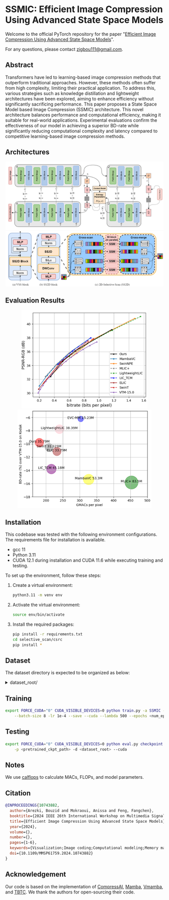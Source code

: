 # SSMIC: Efficient Image Compression Using Advanced State Space Models

Welcome to the official PyTorch repository for the paper "[Efficient Image Compression Using Advanced State Space Models](https://arxiv.org/pdf/2409.02743)".

For any questions, please contact [zigbou111@gmail.com](mailto:zigbou111@gmail.com).

## Abstract

Transformers have led to learning-based image compression methods that outperform traditional approaches. However, these methods often suffer from high complexity, limiting their practical application. To address this, various strategies such as knowledge distillation and lightweight architectures have been explored, aiming to enhance efficiency without significantly sacrificing performance. This paper proposes a State Space Model based Image Compression (SSMIC) architecture. This novel architecture balances performance and computational efficiency, making it suitable for real-world applications. Experimental evaluations confirm the effectiveness of our model in achieving a superior BD-rate while significantly reducing computational complexity and latency compared to competitive learning-based image compression methods.

## Architectures

![SSMIC Architecture](./pic/SSMIC.png)
![VSS Architecture](./pic/VSS.png)

## Evaluation Results

<p align="center">
    <img src="./pic/RD_curve.png" hspace="10" width=400 >
    <img src="./pic/MACs.png" hspace="10" width=426>
</p>

## Installation

This codebase was tested with the following environment configurations. The requirements file for installation is available.

- gcc 11
- Python 3.11
- CUDA 12.1 during installation and CUDA 11.6 while executing training and testing.

To set up the environment, follow these steps:

1. Create a virtual environment:
    ```sh
    python3.11 -m venv env
    ```

2. Activate the virtual environment:
    ```sh
    source env/bin/activate
    ```

3. Install the required packages:
    ```sh
    pip install -r requirements.txt
    cd selective_scan/csrc
    pip install *
    ```

## Dataset

The dataset directory is expected to be organized as below:

<details>
<summary>dataset_root/</summary>
<ul>
    <li>train/</li>
    <ul>
        <li>train_1.jpg</li>
        <li>train_2.jpg</li>
        <li>...</li>
    </ul>
    <li>test/</li>
    <ul>
        <li>test_1.jpg</li>
        <li>test_2.jpg</li>
        <li>...</li>
    </ul>
</ul>
</details>

## Training

```sh
export FORCE_CUDA="0" CUDA_VISIBLE_DEVICES=0 python train.py -a SSMIC -d <dataset_root> \
    --batch-size 8 -lr 1e-4 --save --cuda --lambda 500 --epochs <num_epoch>
```

## Testing

```sh
export FORCE_CUDA="0" CUDA_VISIBLE_DEVICES=0 python eval.py checkpoint -a SSMIC <dataset_root> \
    -p <pretrained_ckpt_path> -d <dataset_root> --cuda
```

## Notes

We use [calflops](https://github.com/MrYxJ/calculate-flops.pytorch) to calculate MACs, FLOPs, and model parameters.

## Citation

```bibtex
@INPROCEEDINGS{10743882,
  author={Arezki, Bouzid and Mokraoui, Anissa and Feng, Fangchen},
  booktitle={2024 IEEE 26th International Workshop on Multimedia Signal Processing (MMSP)}, 
  title={Efficient Image Compression Using Advanced State Space Models}, 
  year={2024},
  volume={},
  number={},
  pages={1-6},
  keywords={Visualization;Image coding;Computational modeling;Memory management;Transformers;Data models;Real-time systems;Computational complexity;Optimization;Context modeling;Image Compression;State Space Models;Computational Complexity;Rate-Distortion},
  doi={10.1109/MMSP61759.2024.10743882}
}
```

## Acknowledgement

Our code is based on the implementation of [CompressAI](https://github.com/InterDigitalInc/CompressAI), [Mamba](https://github.com/state-spaces/mamba), [Vmamba](https://github.com/MzeroMiko/VMamba), and [TBTC](https://github.com/ali-zafari/TBTC). We thank the authors for open-sourcing their code.
